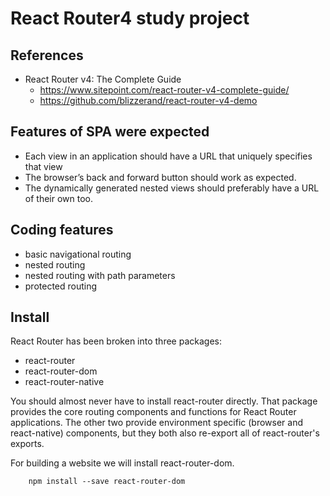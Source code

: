 # React Router4 study project

## References
- React Router v4: The Complete Guide
    - https://www.sitepoint.com/react-router-v4-complete-guide/
    - https://github.com/blizzerand/react-router-v4-demo

## Features of SPA were expected
- Each view in an application should have a URL that uniquely specifies that view
- The browser’s back and forward button should work as expected.
- The dynamically generated nested views should preferably have a URL of their own too.

## Coding features 
- basic navigational routing
- nested routing
- nested routing with path parameters
- protected routing


## Install
React Router has been broken into three packages: 
- react-router
- react-router-dom
- react-router-native

You should almost never have to install react-router directly. That package provides the core routing components and functions for React Router applications. The other two provide environment specific (browser and react-native) components, but they both also re-export all of react-router's exports.

For building a website we will install react-router-dom.
```
    npm install --save react-router-dom
```